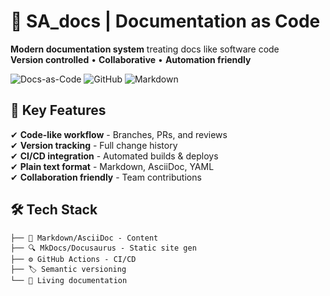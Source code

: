 # 📄 SA_docs | Documentation as Code

**Modern documentation system** treating docs like software code  
**Version controlled** • **Collaborative** • **Automation friendly**

![Docs-as-Code](https://img.shields.io/badge/Philosophy-Docs_as_Code-blue) 
![GitHub](https://img.shields.io/badge/Versioned_with-Git-orange) 
![Markdown](https://img.shields.io/badge/Content-Markdown-green)

## 🚀 Key Features

✔ **Code-like workflow** - Branches, PRs, and reviews  
✔ **Version tracking** - Full change history  
✔ **CI/CD integration** - Automated builds & deploys  
✔ **Plain text format** - Markdown, AsciiDoc, YAML  
✔ **Collaboration friendly** - Team contributions  

## 🛠 Tech Stack

```text
├── 📝 Markdown/AsciiDoc - Content
├── 🔍 MkDocs/Docusaurus - Static site gen
├── ⚙️ GitHub Actions - CI/CD
├── 🏷 Semantic versioning
└── 🔗 Living documentation